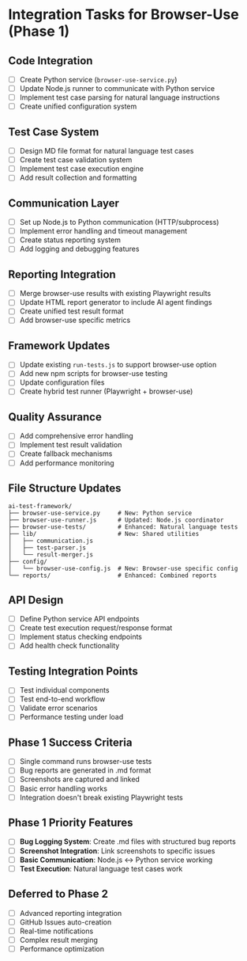 # Integration Tasks for Browser-Use (Phase 1)

## Code Integration
- [ ] Create Python service (`browser-use-service.py`)
- [ ] Update Node.js runner to communicate with Python service
- [ ] Implement test case parsing for natural language instructions
- [ ] Create unified configuration system

## Test Case System
- [ ] Design MD file format for natural language test cases
- [ ] Create test case validation system
- [ ] Implement test case execution engine
- [ ] Add result collection and formatting

## Communication Layer
- [ ] Set up Node.js to Python communication (HTTP/subprocess)
- [ ] Implement error handling and timeout management
- [ ] Create status reporting system
- [ ] Add logging and debugging features

## Reporting Integration
- [ ] Merge browser-use results with existing Playwright results
- [ ] Update HTML report generator to include AI agent findings
- [ ] Create unified test result format
- [ ] Add browser-use specific metrics

## Framework Updates
- [ ] Update existing `run-tests.js` to support browser-use option
- [ ] Add new npm scripts for browser-use testing
- [ ] Update configuration files
- [ ] Create hybrid test runner (Playwright + browser-use)

## Quality Assurance
- [ ] Add comprehensive error handling
- [ ] Implement test result validation
- [ ] Create fallback mechanisms
- [ ] Add performance monitoring

## File Structure Updates
```
ai-test-framework/
├── browser-use-service.py     # New: Python service
├── browser-use-runner.js      # Updated: Node.js coordinator
├── browser-use-tests/         # Enhanced: Natural language tests
├── lib/                       # New: Shared utilities
│   ├── communication.js
│   ├── test-parser.js
│   └── result-merger.js
├── config/
│   └── browser-use-config.js  # New: Browser-use specific config
└── reports/                   # Enhanced: Combined reports
```

## API Design
- [ ] Define Python service API endpoints
- [ ] Create test execution request/response format
- [ ] Implement status checking endpoints
- [ ] Add health check functionality

## Testing Integration Points
- [ ] Test individual components
- [ ] Test end-to-end workflow
- [ ] Validate error scenarios
- [ ] Performance testing under load

## Phase 1 Success Criteria
- [ ] Single command runs browser-use tests
- [ ] Bug reports are generated in .md format
- [ ] Screenshots are captured and linked
- [ ] Basic error handling works
- [ ] Integration doesn't break existing Playwright tests

## Phase 1 Priority Features
- [ ] **Bug Logging System**: Create .md files with structured bug reports
- [ ] **Screenshot Integration**: Link screenshots to specific issues
- [ ] **Basic Communication**: Node.js ↔ Python service working
- [ ] **Test Execution**: Natural language test cases work

## Deferred to Phase 2
- [ ] Advanced reporting integration
- [ ] GitHub Issues auto-creation
- [ ] Real-time notifications
- [ ] Complex result merging
- [ ] Performance optimization
